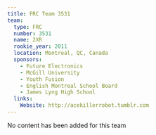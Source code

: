 ```yaml
---
title: FRC Team 3531
team:
  type: FRC
  number: 3531
  name: 2XR
  rookie_year: 2011
  location: Montreal, QC, Canada
  sponsors:
    - Future Electronics
    - McGill University
    - Youth Fusion
    - English Montreal School Board
    - James Lyng High School
  links:
    Website: http://acekillerrobot.tumblr.com
---
```

No content has been added for this team
